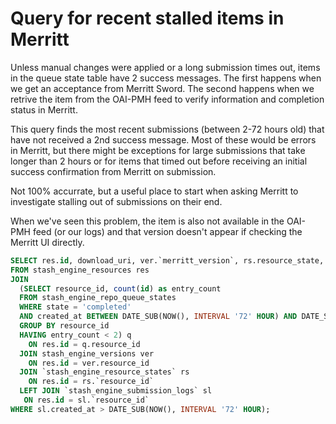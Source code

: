 # Query for recent stalled items in Merritt

Unless manual changes were applied or a long submission times out, items in the queue state table have 2 success messages.  The first
happens when we get an acceptance from Merritt Sword.  The second happens when we retrive the item from the OAI-PMH feed to verify
information and completion status in Merritt.

This query finds the most recent submissions (between 2-72 hours old) that have not received a 2nd success message.  Most of these
would be errors in Merritt, but there might be exceptions for large submissions that take longer than 2 hours or for items that timed
out before receiving an initial success confirmation from Merritt on submission.

Not 100% accurrate, but a useful place to start when asking Merritt to investigate stalling out of submissions on their end.

When we've seen this problem, the item is also not available in the OAI-PMH feed (or our logs) and that version doesn't appear if
checking the Merritt UI directly.

```sql
SELECT res.id, download_uri, ver.`merritt_version`, rs.resource_state, sl.`created_at`, sl.`archive_submission_request`, sl.`archive_response`
FROM stash_engine_resources res
JOIN 
  (SELECT resource_id, count(id) as entry_count
  FROM stash_engine_repo_queue_states
  WHERE state = 'completed' 
  AND created_at BETWEEN DATE_SUB(NOW(), INTERVAL '72' HOUR) AND DATE_SUB(NOW(), INTERVAL '2' HOUR)
  GROUP BY resource_id
  HAVING entry_count < 2) q
    ON res.id = q.resource_id
  JOIN stash_engine_versions ver
    ON res.id = ver.resource_id
  JOIN `stash_engine_resource_states` rs
    ON res.id = rs.`resource_id`
  LEFT JOIN `stash_engine_submission_logs` sl
   ON res.id = sl.`resource_id`
WHERE sl.created_at > DATE_SUB(NOW(), INTERVAL '72' HOUR);
```
